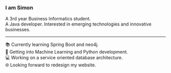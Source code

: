 ### I am Simon  

A 3rd year Business Informatics student.  
A Java developer.
Interested in emerging technologies and innovative businesses.  

------------------------------------------

📚 Currently learning Spring Boot and neo4j.  
🔬 Getting into Machine Learning and Python development.  
💻 Working on a service oriented database architecture.  
🌐 Looking forward to redesign my website.

<!--<img align="right" src="https://octodex.github.com/images/orderedlistocat.png" alt="drawing" width="150"/>-->



<!--
**Codingsimon/Codingsimon** is a ✨ _special_ ✨ repository because its `README.md` (this file) appears on your GitHub profile.

Here are some ideas to get you started:

- 🔭 I’m  currently working on ...
- 🌱 I’m currently learning ...
- 👯 I’m looking to collaborate on ...
- 🤔 I’m looking for help with ...
- 💬 Ask me about ...
- 📫 How to reach me: ...
- 😄 Pronouns: ...
- ⚡ Fun fact: ...
-->
